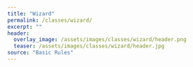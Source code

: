 ```yaml
---
title: "Wizard"
permalink: /classes/wizard/
excerpt: ""
header:
  overlay_image: /assets/images/classes/wizard/header.png
  teaser: /assets/images/classes/wizard/header.jpg
source: "Basic Rules"
---
```

